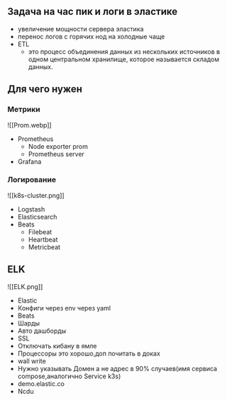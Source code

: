 

## Задача на час пик и логи в эластике
- увеличение мощности сервера эластика
- перенос логов с горячих нод на холодные чаще 
- ETL 
	- это процесс объединения данных из нескольких источников в одном центральном хранилище, которое называется складом данных.
## Для чего нужен
### Метрики
![[Prom.webp]]
- Prometheus
	- Node exporter prom
	- Prometheus server
- Grafana 
### Логирование
![[k8s-cluster.png]]
- Logstash 
- Elasticsearch
- Beats
	- Filebeat
	- Heartbeat
	- Metricbeat
## **ELK**
![[ELK.png]]
- Elastic
- Конфиги через env через yaml
- Beats
- Шарды
- Авто дашборды
- SSL
- Отключать кибану в ямле
- Процессоры это хорошо,доп почитать в доках 
- wall write
- Нужно указывать Домен а не адрес в 90% случаев(имя сервиса compose,аналогично Service k3s)
- demo.elastic.co
- Ncdu